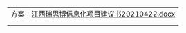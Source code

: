 

|      |                                                              |
| ---- | ------------------------------------------------------------ |
| 方案 | [江西瑞思博信息化项目建议书20210422.docx](https://112.126.101.177/svn/%E7%91%9E%E6%80%9D%E5%8D%9A/%E6%B1%9F%E8%A5%BF%E7%91%9E%E6%80%9D%E5%8D%9A%E4%BF%A1%E6%81%AF%E5%8C%96%E9%A1%B9%E7%9B%AE%E5%BB%BA%E8%AE%AE%E4%B9%A620210422.docx) |
|      |                                                              |
|      |                                                              |

